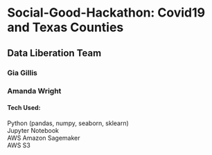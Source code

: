 # Social-Good-Hackathon:  Covid19 and Texas Counties
## Data Liberation Team
### Gia Gillis
### Amanda Wright
#### Tech Used:
Python (pandas, numpy, seaborn, sklearn)  
Jupyter Notebook  
AWS Amazon Sagemaker  
AWS S3  
